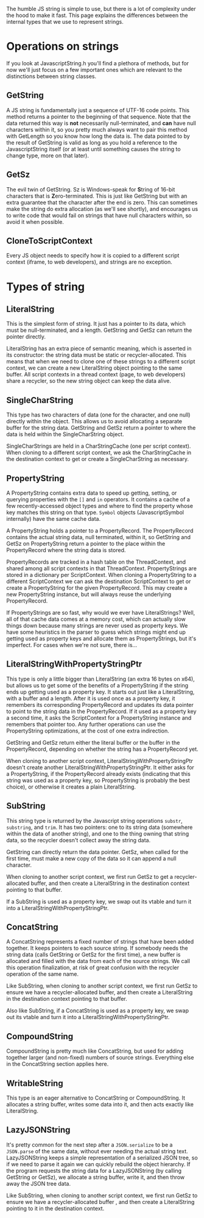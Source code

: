 The humble JS string is simple to use, but there is a lot of complexity under the hood to make it fast. This page explains the differences between the internal types that we use to represent strings.

# Operations on strings

If you look at JavascriptString.h you'll find a plethora of methods, but for now we'll just focus on a few important ones which are relevant to the distinctions between string classes.

## GetString

A JS string is fundamentally just a sequence of UTF-16 code points. This method returns a pointer to the beginning of that sequence. Note that the data returned this way is **not** necessarily null-terminated, and **can** have null characters within it, so you pretty much always want to pair this method with GetLength so you know how long the data is. The data pointed to by the result of GetString is valid as long as you hold a reference to the JavascriptString itself (or at least until something causes the string to change type, more on that later).

## GetSz

The evil twin of GetString. Sz is Windows-speak for **S**tring of 16-bit characters that is **Z**ero-terminated. This is just like GetString but with an extra guarantee that the character after the end is zero. This can sometimes make the string do extra allocation (as we'll see shortly), and encourages us to write code that would fail on strings that have null characters within, so avoid it when possible.

## CloneToScriptContext

Every JS object needs to specify how it is copied to a different script context (iframe, to web developers), and strings are no exception.

# Types of string

## LiteralString

This is the simplest form of string. It just has a pointer to its data, which must be null-terminated, and a length. GetString and GetSz can return the pointer directly.

LiteralString has an extra piece of semantic meaning, which is asserted in its constructor: the string data must be static or recycler-allocated. This means that when we need to clone one of these strings to a different script context, we can create a new LiteralString object pointing to the same buffer. All script contexts in a thread context (page, to web developers) share a recycler, so the new string object can keep the data alive.

## SingleCharString

This type has two characters of data (one for the character, and one null) directly within the object. This allows us to avoid allocating a separate buffer for the string data. GetString and GetSz return a pointer to where the data is held within the SingleCharString object.

SingleCharStrings are held in a CharStringCache (one per script context). When cloning to a different script context, we ask the CharStringCache in the destination context to get or create a SingleCharString as necessary.

## PropertyString

A PropertyString contains extra data to speed up getting, setting, or querying properties with the `[]` and `in` operators. It contains a cache of a few recently-accessed object types and where to find the property whose key matches this string on that type. `Symbol` objects (JavascriptSymbol internally) have the same cache data.

A PropertyString holds a pointer to a PropertyRecord. The PropertyRecord contains the actual string data, null terminated, within it, so GetString and GetSz on PropertyString return a pointer to the place within the PropertyRecord where the string data is stored.

PropertyRecords are tracked in a hash table on the ThreadContext, and shared among all script contexts in that ThreadContext. PropertyStrings are stored in a dictionary per ScriptContext. When cloning a PropertyString to a different ScriptContext we can ask the destination ScriptContext to get or create a PropertyString for the given PropertyRecord. This may create a new PropertyString instance, but will always reuse the underlying PropertyRecord.

If PropertyStrings are so fast, why would we ever have LiteralStrings? Well, all of that cache data comes at a memory cost, which can actually slow things down because many strings are never used as property keys. We have some heuristics in the parser to guess which strings might end up getting used as property keys and allocate them as PropertyStrings, but it's imperfect. For cases when we're not sure, there is...

## LiteralStringWithPropertyStringPtr

This type is only a little bigger than LiteralString (an extra 16 bytes on x64), but allows us to get some of the benefits of a PropertyString if the string ends up getting used as a property key. It starts out just like a LiteralString, with a buffer and a length. After it is used once as a property key, it remembers its corresponding PropertyRecord and updates its data pointer to point to the string data in the PropertyRecord. If it used as a property key a second time, it asks the ScriptContext for a PropertyString instance and remembers that pointer too. Any further operations can use the PropertyString optimizations, at the cost of one extra indirection.

GetString and GetSz return either the literal buffer or the buffer in the PropertyRecord, depending on whether the string has a PropertyRecord yet.

When cloning to another script context, LiteralStringWithPropertyStringPtr doesn't create another LiteralStringWithPropertyStringPtr. It either asks for a PropertyString, if the PropertyRecord already exists (indicating that this string was used as a property key, so PropertyString is probably the best choice), or otherwise it creates a plain LiteralString.

## SubString

This string type is returned by the Javascript string operations `substr`, `substring`, and `trim`. It has two pointers: one to its string data (somewhere within the data of another string), and one to the thing owning that string data, so the recycler doesn't collect away the string data.

GetString can directly return the data pointer. GetSz, when called for the first time, must make a new copy of the data so it can append a null character.

When cloning to another script context, we first run GetSz to get a recycler-allocated buffer, and then create a LiteralString in the destination context pointing to that buffer.

If a SubString is used as a property key, we swap out its vtable and turn it into a LiteralStringWithPropertyStringPtr.

## ConcatString

A ConcatString represents a fixed number of strings that have been added together. It keeps pointers to each source string. If somebody needs the string data (calls GetString or GetSz for the first time), a new buffer is allocated and filled with the data from each of the source strings. We call this operation finalization, at risk of great confusion with the recycler operation of the same name.

Like SubString, when cloning to another script context, we first run GetSz to ensure we have a recycler-allocated buffer, and then create a LiteralString in the destination context pointing to that buffer.

Also like SubString, if a ConcatString is used as a property key, we swap out its vtable and turn it into a LiteralStringWithPropertyStringPtr.

## CompoundString

CompoundString is pretty much like ConcatString, but used for adding together larger (and non-fixed) numbers of source strings. Everything else in the ConcatString section applies here.

## WritableString

This type is an eager alternative to ConcatString or CompoundString. It allocates a string buffer, writes some data into it, and then acts exactly like LiteralString.

## LazyJSONString

It's pretty common for the next step after a `JSON.serialize` to be a `JSON.parse` of the same data, without ever needing the actual string text. LazyJSONString keeps a simple representation of a serialized JSON tree, so if we need to parse it again we can quickly rebuild the object hierarchy. If the program requests the string data for a LazyJSONString (by calling GetString or GetSz), we allocate a string buffer, write it, and then throw away the JSON tree data.

Like SubString, when cloning to another script context, we first run GetSz to ensure we have a recycler-allocated buffer , and then create a LiteralString pointing to it in the destination context.
